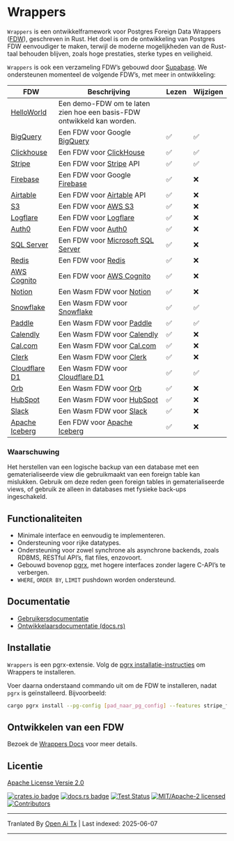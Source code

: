 # Wrappers

`Wrappers` is een ontwikkelframework voor Postgres Foreign Data Wrappers ([FDW](https://wiki.postgresql.org/wiki/Foreign_data_wrappers)), geschreven in Rust. Het doel is om de ontwikkeling van Postgres FDW eenvoudiger te maken, terwijl de moderne mogelijkheden van de Rust-taal behouden blijven, zoals hoge prestaties, sterke types en veiligheid.

`Wrappers` is ook een verzameling FDW’s gebouwd door [Supabase](https://www.supabase.com). We ondersteunen momenteel de volgende FDW’s, met meer in ontwikkeling:

| FDW                                                                                             | Beschrijving                                                                          | Lezen | Wijzigen |
| ------------------------------------------------------------------------------------------------ | -------------------------------------------------------------------------------------- | ------ | -------- |
| [HelloWorld](https://raw.githubusercontent.com/supabase/wrappers/main/wrappers/src/fdw/helloworld_fdw) | Een demo-FDW om te laten zien hoe een basis-FDW ontwikkeld kan worden.                |        |          |
| [BigQuery](https://raw.githubusercontent.com/supabase/wrappers/main/wrappers/src/fdw/bigquery_fdw)     | Een FDW voor Google [BigQuery](https://cloud.google.com/bigquery)                     | ✅     | ✅       |
| [Clickhouse](https://raw.githubusercontent.com/supabase/wrappers/main/wrappers/src/fdw/clickhouse_fdw) | Een FDW voor [ClickHouse](https://clickhouse.com/)                                    | ✅     | ✅       |
| [Stripe](https://raw.githubusercontent.com/supabase/wrappers/main/wrappers/src/fdw/stripe_fdw)         | Een FDW voor [Stripe](https://stripe.com/) API                                        | ✅     | ✅       |
| [Firebase](https://raw.githubusercontent.com/supabase/wrappers/main/wrappers/src/fdw/firebase_fdw)     | Een FDW voor Google [Firebase](https://firebase.google.com/)                          | ✅     | ❌       |
| [Airtable](https://raw.githubusercontent.com/supabase/wrappers/main/wrappers/src/fdw/airtable_fdw)     | Een FDW voor [Airtable](https://airtable.com/) API                                    | ✅     | ❌       |
| [S3](https://raw.githubusercontent.com/supabase/wrappers/main/wrappers/src/fdw/s3_fdw)                 | Een FDW voor [AWS S3](https://aws.amazon.com/s3/)                                     | ✅     | ❌       |
| [Logflare](https://raw.githubusercontent.com/supabase/wrappers/main/wrappers/src/fdw/logflare_fdw)     | Een FDW voor [Logflare](https://logflare.app/)                                        | ✅     | ❌       |
| [Auth0](https://raw.githubusercontent.com/supabase/wrappers/main/wrappers/src/fdw/auth0_fdw)           | Een FDW voor [Auth0](https://auth0.com/)                                              | ✅     | ❌       |
| [SQL Server](https://raw.githubusercontent.com/supabase/wrappers/main/wrappers/src/fdw/mssql_fdw)      | Een FDW voor [Microsoft SQL Server](https://www.microsoft.com/en-au/sql-server/)      | ✅     | ❌       |
| [Redis](https://raw.githubusercontent.com/supabase/wrappers/main/wrappers/src/fdw/redis_fdw)           | Een FDW voor [Redis](https://redis.io/)                                               | ✅     | ❌       |
| [AWS Cognito](https://raw.githubusercontent.com/supabase/wrappers/main/wrappers/src/fdw/cognito_fdw)   | Een FDW voor [AWS Cognito](https://aws.amazon.com/cognito/)                           | ✅     | ❌       |
| [Notion](https://raw.githubusercontent.com/supabase/wrappers/main/wasm-wrappers/fdw/notion_fdw)        | Een Wasm FDW voor [Notion](https://www.notion.so/)                                    | ✅     | ❌       |
| [Snowflake](https://raw.githubusercontent.com/supabase/wrappers/main/wasm-wrappers/fdw/snowflake_fdw)  | Een Wasm FDW voor [Snowflake](https://www.snowflake.com/)                             | ✅     | ✅       |
| [Paddle](https://raw.githubusercontent.com/supabase/wrappers/main/wasm-wrappers/fdw/paddle_fdw)        | Een Wasm FDW voor [Paddle](https://www.paddle.com/)                                   | ✅     | ✅       |
| [Calendly](https://raw.githubusercontent.com/supabase/wrappers/main/wasm-wrappers/fdw/calendly_fdw)    | Een Wasm FDW voor [Calendly](https://www.calendly.com/)                               | ✅     | ❌       |
| [Cal.com](https://raw.githubusercontent.com/supabase/wrappers/main/wasm-wrappers/fdw/cal_fdw)          | Een Wasm FDW voor [Cal.com](https://www.cal.com/)                                     | ✅     | ❌       |
| [Clerk](https://raw.githubusercontent.com/supabase/wrappers/main/wasm-wrappers/fdw/clerk_fdw)          | Een Wasm FDW voor [Clerk](https://www.clerk.com/)                                     | ✅     | ❌       |
| [Cloudflare D1](https://raw.githubusercontent.com/supabase/wrappers/main/wasm-wrappers/fdw/cfd1_fdw)   | Een Wasm FDW voor [Cloudflare D1](https://developers.cloudflare.com/d1/)              | ✅     | ✅       |
| [Orb](https://raw.githubusercontent.com/supabase/wrappers/main/wasm-wrappers/fdw/orb_fdw)              | Een Wasm FDW voor [Orb](https://www.withorb.com/)                                     | ✅     | ❌       |
| [HubSpot](https://raw.githubusercontent.com/supabase/wrappers/main/wasm-wrappers/fdw/hubspot_fdw)      | Een Wasm FDW voor [HubSpot](https://www.hubspot.com/)                                 | ✅     | ❌       |
| [Slack](https://raw.githubusercontent.com/supabase/wrappers/main/wasm-wrappers/fdw/slack_fdw)          | Een Wasm FDW voor [Slack](https://www.slack.com/)                                     | ✅     | ❌       |
| [Apache Iceberg](https://raw.githubusercontent.com/supabase/wrappers/main/wrappers/src/fdw/iceberg_fdw)| Een FDW voor [Apache Iceberg](https://iceberg.apache.org/)                            | ✅     | ❌       |

### Waarschuwing

Het herstellen van een logische backup van een database met een gematerialiseerde view die gebruikmaakt van een foreign table kan mislukken. Gebruik om deze reden geen foreign tables in gematerialiseerde views, of gebruik ze alleen in databases met fysieke back-ups ingeschakeld.

## Functionaliteiten

- Minimale interface en eenvoudig te implementeren.
- Ondersteuning voor rijke datatypes.
- Ondersteuning voor zowel synchrone als asynchrone backends, zoals RDBMS, RESTful API’s, flat files, enzovoort.
- Gebouwd bovenop [pgrx](https://github.com/tcdi/pgrx), met hogere interfaces zonder lagere C-API’s te verbergen.
- `WHERE`, `ORDER BY`, `LIMIT` pushdown worden ondersteund.

## Documentatie

- [Gebruikersdocumentatie](https://fdw.dev/)
- [Ontwikkelaarsdocumentatie (docs.rs)](https://docs.rs/supabase-wrappers/latest/supabase_wrappers/)

## Installatie

`Wrappers` is een pgrx-extensie. Volg de [pgrx installatie-instructies](https://github.com/tcdi/pgrx#system-requirements) om Wrappers te installeren.

Voer daarna onderstaand commando uit om de FDW te installeren, nadat `pgrx` is geïnstalleerd. Bijvoorbeeld:

```bash
cargo pgrx install --pg-config [pad_naar_pg_config] --features stripe_fdw
```

## Ontwikkelen van een FDW

Bezoek de [Wrappers Docs](https://fdw.dev/) voor meer details.

## Licentie

[Apache License Versie 2.0](https://raw.githubusercontent.com/supabase/wrappers/main/LICENSE)

[![crates.io badge](https://img.shields.io/crates/v/supabase-wrappers.svg)](https://crates.io/crates/supabase-wrappers)
[![docs.rs badge](https://docs.rs/supabase-wrappers/badge.svg)](https://docs.rs/supabase-wrappers)
[![Test Status](https://img.shields.io/github/actions/workflow/status/supabase/wrappers/test_wrappers.yml?branch=main&label=test)](https://github.com/supabase/wrappers/actions/workflows/test_wrappers.yml)
[![MIT/Apache-2 licensed](https://img.shields.io/crates/l/supabase-wrappers.svg)](https://raw.githubusercontent.com/supabase/wrappers/main/LICENSE)
[![Contributors](https://img.shields.io/github/contributors/supabase/wrappers)](https://github.com/supabase/wrappers/graphs/contributors)

---

Tranlated By [Open Ai Tx](https://github.com/OpenAiTx/OpenAiTx) | Last indexed: 2025-06-07

---